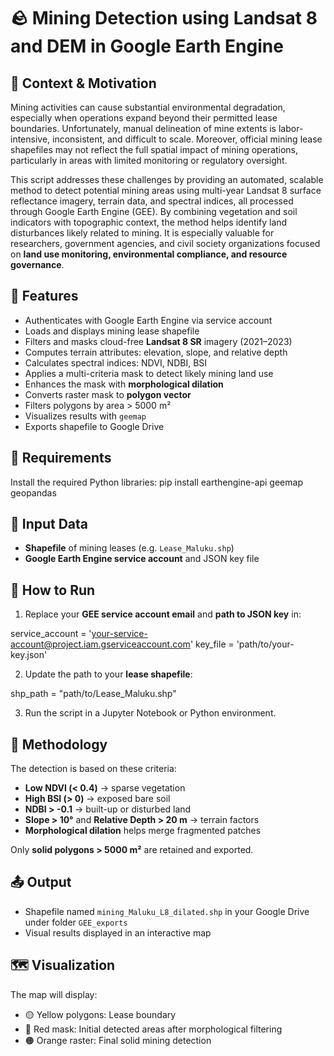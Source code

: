 # 🪨 Mining Detection using Landsat 8 and DEM in Google Earth Engine

## 🧭 Context & Motivation

Mining activities can cause substantial environmental degradation, especially when operations expand beyond their permitted lease boundaries. Unfortunately, manual delineation of mine extents is labor-intensive, inconsistent, and difficult to scale. Moreover, official mining lease shapefiles may not reflect the full spatial impact of mining operations, particularly in areas with limited monitoring or regulatory oversight.

This script addresses these challenges by providing an automated, scalable method to detect potential mining areas using multi-year Landsat 8 surface reflectance imagery, terrain data, and spectral indices, all processed through Google Earth Engine (GEE). By combining vegetation and soil indicators with topographic context, the method helps identify land disturbances likely related to mining. It is especially valuable for researchers, government agencies, and civil society organizations focused on **land use monitoring, environmental compliance, and resource governance**.

## 📌 Features

- Authenticates with Google Earth Engine via service account  
- Loads and displays mining lease shapefile  
- Filters and masks cloud-free **Landsat 8 SR** imagery (2021–2023)  
- Computes terrain attributes: elevation, slope, and relative depth  
- Calculates spectral indices: NDVI, NDBI, BSI  
- Applies a multi-criteria mask to detect likely mining land use  
- Enhances the mask with **morphological dilation**  
- Converts raster mask to **polygon vector**  
- Filters polygons by area > 5000 m²  
- Visualizes results with `geemap`  
- Exports shapefile to Google Drive  

## 🔧 Requirements

Install the required Python libraries:
pip install earthengine-api geemap geopandas


## 📂 Input Data

- **Shapefile** of mining leases (e.g. `Lease_Maluku.shp`)  
- **Google Earth Engine service account** and JSON key file  

## 🚀 How to Run

1. Replace your **GEE service account email** and **path to JSON key** in:

  service_account = 'your-service-account@project.iam.gserviceaccount.com'
  key_file = 'path/to/your-key.json'

2. Update the path to your **lease shapefile**:

  shp_path = "path/to/Lease_Maluku.shp"


3. Run the script in a Jupyter Notebook or Python environment.

## 🧠 Methodology

The detection is based on these criteria:

- **Low NDVI (< 0.4)** → sparse vegetation  
- **High BSI (> 0)** → exposed bare soil  
- **NDBI > -0.1** → built-up or disturbed land  
- **Slope > 10°** and **Relative Depth > 20 m** → terrain factors  
- **Morphological dilation** helps merge fragmented patches  

Only **solid polygons > 5000 m²** are retained and exported.

## 📤 Output

- Shapefile named `mining_Maluku_L8_dilated.shp` in your Google Drive under folder `GEE_exports`  
- Visual results displayed in an interactive map  

## 🗺️ Visualization

The map will display:
- 🟡 Yellow polygons: Lease boundary  
- 🔴 Red mask: Initial detected areas after morphological filtering  
- 🟠 Orange raster: Final solid mining detection  



